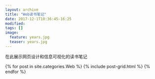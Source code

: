 ```yaml
---
layout: archive
title: "Web读书笔记"
date: 2017-12-1T10:36:45-16:25
modified:
tags: []
image: 
  feature: years.jpg
  teaser: years.jpg
---
```


在此展示网页设计和信息可视化的读书笔记

<div class="tiles">
{% for post in site.categories.Web %}
  {% include post-grid.html %}
{% endfor %}